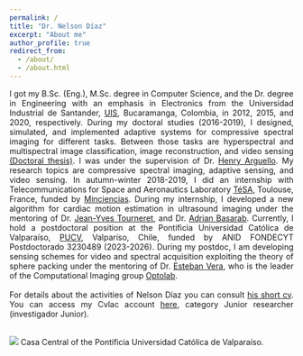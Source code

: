 ```yaml
---
permalink: /
title: "Dr. Nelson Díaz"
excerpt: "About me"
author_profile: true
redirect_from: 
  - /about/
  - /about.html
---
```


<div style="text-align: justify">I got my B.Sc. (Eng.), M.Sc. degree in Computer Science, and the Dr. degree in Engineering with an emphasis in Electronics from the Universidad Industrial de Santander, <a href="https://www.uis.edu.co/webUIS/es/index.jsp">UIS</a>, Bucaramanga, Colombia, in 2012, 2015, and 2020, respectively. During my doctoral studies (2016-2019), I designed, simulated, and implemented adaptive systems for compressive spectral imaging for different tasks. Between those tasks are hyperspectral and multispectral image classification, image reconstruction, and video sensing <a href="https://noesis.uis.edu.co/items/7d66b77f-e105-4ff9-8532-459f1d98b317">(Doctoral thesis)</a>. I was under the supervision of Dr. <a href="http://hdspgroup.com/">Henry Arguello</a>. My research topics are compressive spectral imaging, adaptive sensing, and video sensing. In autumn-winter 2018-2019, I did an internship with Telecommunications for Space and Aeronautics Laboratory <a href="https://www.tesa.prd.fr/">TéSA</a>, Toulouse, France, funded by <a href="https://minciencias.gov.co/">Minciencias</a>. During my internship, I developed a new algorithm for cardiac motion estimation in ultrasound imaging under the mentoring of Dr. <a href="http://tourneret.perso.enseeiht.fr/">Jean-Yves Tourneret</a>, and Dr. <a href="https://www.creatis.insa-lyon.fr/~basarab/"> Adrian Basarab</a>. Currently, I hold a postdoctoral position at the Pontificia Universidad Católica de Valparaíso, <a href="https://www.pucv.cl/">PUCV</a>, Valparíso, Chile, funded by ANID FONDECYT Postdoctorado 3230489 (2023-2026). During my postdoc, I am developing sensing schemes for video and spectral acquisition exploiting the theory of sphere packing under the mentoring of Dr. <a href="https://scholar.google.com/citations?user=ymoqnSgAAAAJ&hl=en">Esteban Vera</a>, who is the leader of the Computational Imaging group <a href="https://optolab.pucv.cl/en/welcome/">Optolab</a>.</div>
<br> 
<div style="text-align: justify"> For details about the activities of Nelson Díaz you can consult <a href="http://nelson10.github.io/files/CV_Nelson.pdf">his short cv</a>. You can access my Cvlac account <a href="https://scienti.minciencias.gov.co/cvlac/visualizador/generarCurriculoCv.do?cod_rh=0001393883">here</a>, category Junior researcher (investigador Junior).</div> 

<br/><img src='/images/foto2.jpeg'>
Casa Central of the Pontificia Universidad Católica de Valparaíso.
